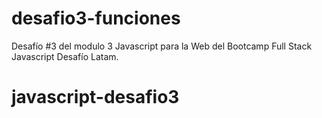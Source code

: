 # desafio3-funciones
Desafío #3 del modulo 3 Javascript para la Web del Bootcamp Full Stack Javascript Desafío Latam.
# javascript-desafio3
